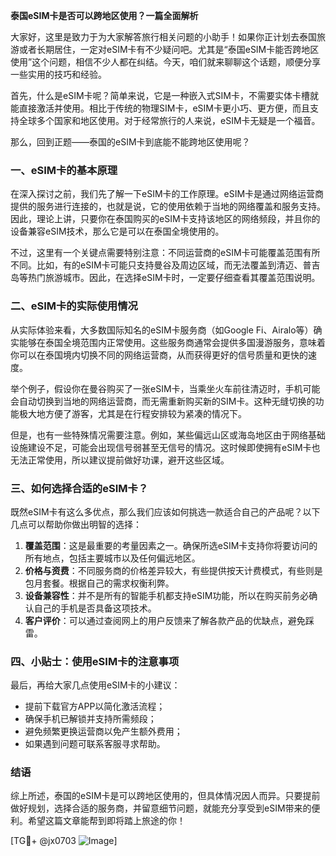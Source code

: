 **泰国eSIM卡是否可以跨地区使用？一篇全面解析**

大家好，这里是致力于为大家解答旅行相关问题的小助手！如果你正计划去泰国旅游或者长期居住，一定对eSIM卡有不少疑问吧。尤其是“泰国eSIM卡能否跨地区使用”这个问题，相信不少人都在纠结。今天，咱们就来聊聊这个话题，顺便分享一些实用的技巧和经验。

首先，什么是eSIM卡呢？简单来说，它是一种嵌入式SIM卡，不需要实体卡槽就能直接激活并使用。相比于传统的物理SIM卡，eSIM卡更小巧、更方便，而且支持全球多个国家和地区使用。对于经常旅行的人来说，eSIM卡无疑是一个福音。

那么，回到正题——泰国的eSIM卡到底能不能跨地区使用呢？

### 一、eSIM卡的基本原理

在深入探讨之前，我们先了解一下eSIM卡的工作原理。eSIM卡是通过网络运营商提供的服务进行连接的，也就是说，它的使用依赖于当地的网络覆盖和服务支持。因此，理论上讲，只要你在泰国购买的eSIM卡支持该地区的网络频段，并且你的设备兼容eSIM技术，那么它是可以在泰国全境使用的。

不过，这里有一个关键点需要特别注意：不同运营商的eSIM卡可能覆盖范围有所不同。比如，有的eSIM卡可能只支持曼谷及周边区域，而无法覆盖到清迈、普吉岛等热门旅游城市。因此，在选择eSIM卡时，一定要仔细查看其覆盖范围说明。

### 二、eSIM卡的实际使用情况

从实际体验来看，大多数国际知名的eSIM卡服务商（如Google Fi、Airalo等）确实能够在泰国全境范围内正常使用。这些服务商通常会提供多国漫游服务，意味着你可以在泰国境内切换不同的网络运营商，从而获得更好的信号质量和更快的速度。

举个例子，假设你在曼谷购买了一张eSIM卡，当乘坐火车前往清迈时，手机可能会自动切换到当地的网络运营商，而无需重新购买新的SIM卡。这种无缝切换的功能极大地方便了游客，尤其是在行程安排较为紧凑的情况下。

但是，也有一些特殊情况需要注意。例如，某些偏远山区或海岛地区由于网络基础设施建设不足，可能会出现信号弱甚至无信号的情况。这时候即使拥有eSIM卡也无法正常使用，所以建议提前做好功课，避开这些区域。

### 三、如何选择合适的eSIM卡？

既然eSIM卡有这么多优点，那么我们应该如何挑选一款适合自己的产品呢？以下几点可以帮助你做出明智的选择：

1. **覆盖范围**：这是最重要的考量因素之一。确保所选eSIM卡支持你将要访问的所有地点，包括主要城市以及任何偏远地区。
2. **价格与资费**：不同服务商的价格差异较大，有些提供按天计费模式，有些则是包月套餐。根据自己的需求权衡利弊。
3. **设备兼容性**：并不是所有的智能手机都支持eSIM功能，所以在购买前务必确认自己的手机是否具备这项技术。
4. **客户评价**：可以通过查阅网上的用户反馈来了解各款产品的优缺点，避免踩雷。

### 四、小贴士：使用eSIM卡的注意事项

最后，再给大家几点使用eSIM卡的小建议：

- 提前下载官方APP以简化激活流程；
- 确保手机已解锁并支持所需频段；
- 避免频繁更换运营商以免产生额外费用；
- 如果遇到问题可联系客服寻求帮助。

### 结语

综上所述，泰国的eSIM卡是可以跨地区使用的，但具体情况因人而异。只要提前做好规划，选择合适的服务商，并留意细节问题，就能充分享受到eSIM带来的便利。希望这篇文章能帮到即将踏上旅途的你！

[TG💪+ @jx0703 ![Image](https://github.com/user-attachments/assets/dbca1d08-cadb-493c-b0ec-ad6f7a83f270)]